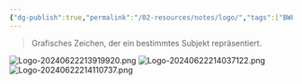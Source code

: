 ```yaml
---
{"dg-publish":true,"permalink":"/02-resources/notes/logo/","tags":["BWL"],"noteIcon":"","updated":"2025-08-26T16:35:05.000+02:00"}
---
```


> Grafisches Zeichen, der ein bestimmtes Subjekt repräsentiert.

![Logo-20240622213919920.png](/img/user/02%20-%20RESOURCES/Files/IMG/Logo-20240622213919920.png)
![Logo-20240622214037122.png](/img/user/02%20-%20RESOURCES/Files/IMG/Logo-20240622214037122.png)
![Logo-20240622214110737.png](/img/user/02%20-%20RESOURCES/Files/IMG/Logo-20240622214110737.png)